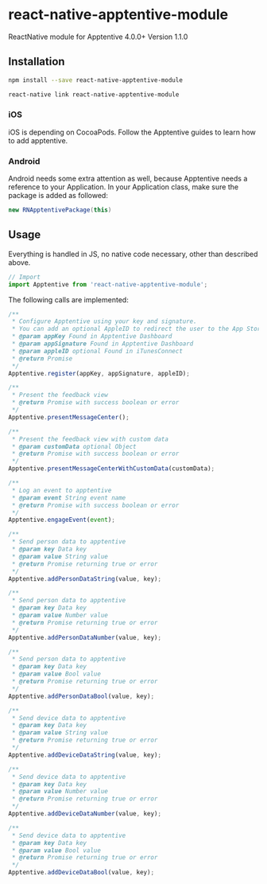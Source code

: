 # react-native-apptentive-module
ReactNative module for Apptentive 4.0.0+
Version 1.1.0

## Installation

```bash
npm install --save react-native-apptentive-module
```
```bash
react-native link react-native-apptentive-module
```

### iOS
iOS is depending on CocoaPods. Follow the Apptentive guides to learn how to add apptentive.

### Android
Android needs some extra attention as well, because Apptentive needs a reference to your 
Application. In your Application class, make sure the package is added as followed:
```java
new RNApptentivePackage(this)
``` 

## Usage
Everything is handled in JS, no native code necessary, other than described above. 
```js
// Import
import Apptentive from 'react-native-apptentive-module';
```

The following calls are implemented:
```js
/**
 * Configure Apptentive using your key and signature.
 * You can add an optional AppleID to redirect the user to the App Store
 * @param appKey Found in Apptentive Dashboard
 * @param appSignature Found in Apptentive Dashboard
 * @param appleID optional Found in iTunesConnect
 * @return Promise
 */
Apptentive.register(appKey, appSignature, appleID);

/**
 * Present the feedback view
 * @return Promise with success boolean or error
 */
Apptentive.presentMessageCenter();

/**
 * Present the feedback view with custom data
 * @param customData optional Object
 * @return Promise with success boolean or error
 */
Apptentive.presentMessageCenterWithCustomData(customData);

/**
 * Log an event to apptentive
 * @param event String event name
 * @return Promise with success boolean or error
 */
Apptentive.engageEvent(event);

/**
 * Send person data to apptentive
 * @param key Data key
 * @param value String value
 * @return Promise returning true or error
 */
Apptentive.addPersonDataString(value, key);

/**
 * Send person data to apptentive
 * @param key Data key
 * @param value Number value
 * @return Promise returning true or error
 */
Apptentive.addPersonDataNumber(value, key);

/**
 * Send person data to apptentive
 * @param key Data key
 * @param value Bool value
 * @return Promise returning true or error
 */
Apptentive.addPersonDataBool(value, key);

/**
 * Send device data to apptentive
 * @param key Data key
 * @param value String value
 * @return Promise returning true or error
 */
Apptentive.addDeviceDataString(value, key);

/**
 * Send device data to apptentive
 * @param key Data key
 * @param value Number value
 * @return Promise returning true or error
 */
Apptentive.addDeviceDataNumber(value, key);

/**
 * Send device data to apptentive
 * @param key Data key
 * @param value Bool value
 * @return Promise returning true or error
 */
Apptentive.addDeviceDataBool(value, key);
```